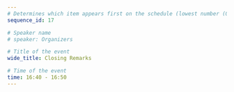 ```yaml
---
# Determines which item appears first on the schedule (lowest number (0) appears first)
sequence_id: 17

# Speaker name
# speaker: Organizers

# Title of the event
wide_title: Closing Remarks

# Time of the event
time: 16:40 - 16:50
---
```


